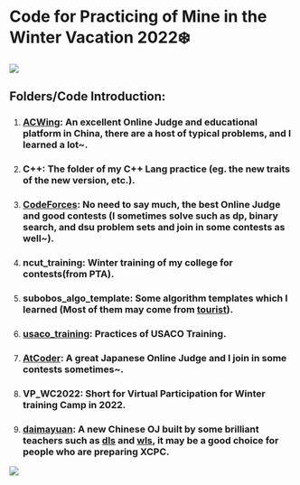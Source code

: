 # Code for Practicing of Mine in the Winter Vacation 2022❄️

![](https://summerofcode.withgoogle.com/assets/media/logo-sun.svg)

## Folders/Code Introduction:

1. ### [ACWing](https://www.acwing.com/): An excellent Online Judge and educational platform in China, there are a host of typical problems, and I learned a lot~.

2. ### C++: The folder of my C++ Lang practice (eg. the new traits of the new version, etc.).

3. ### [CodeForces](https://codeforces.com/): No need to say much, the best Online Judge and good contests (I sometimes solve such as dp, binary search, and dsu problem sets and join in some contests as well~).

4. ### ncut_training: Winter training of my college for contests(from PTA).

5. ### subobos_algo_template: Some algorithm templates which I learned (Most of them may come from [tourist](https://codeforces.com/profile/tourist)).

6. ### [usaco_training](https://train.usaco.org/): Practices of USACO Training.

7. ### [AtCoder](https://atcoder.jp/): A great Japanese Online Judge and I join in some contests sometimes~.

8. ### VP_WC2022: Short for Virtual Participation for Winter training Camp in 2022.

6. ### [daimayuan](http://oj.daimayuan.top/): A new Chinese OJ built by some brilliant teachers such as [dls](https://codeforces.com/profile/MiracleFaFa) and [wls](https://codeforces.com/profile/shengtongtong), it may be a good choice for people who are preparing XCPC.

![](https://upload.wikimedia.org/wikipedia/commons/thumb/9/9f/Vimlogo.svg/1200px-Vimlogo.svg.png)